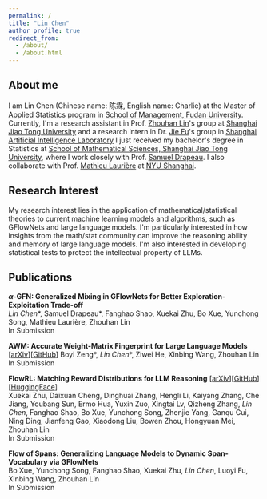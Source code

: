 ```yaml
---
permalink: /
title: "Lin Chen"
author_profile: true
redirect_from: 
  - /about/
  - /about.html
---
```


<script>
MathJax = {
  tex: {
    inlineMath: [['$', '$'], ['\\(', '\\)']]
  }
};
</script>
<script src="https://cdn.jsdelivr.net/npm/mathjax@3/es5/tex-chtml.js" async></script>


## About me

I am Lin Chen (Chinese name: 陈霖, English name: Charlie) at the Master of Applied Statistics program in [School of Management, Fudan University](https://www.fdsm.fudan.edu.cn/en/). Currently, I'm a research assistant in Prof. [Zhouhan Lin](https://hantek.github.io/)'s group at [Shanghai Jiao Tong University](https://en.sjtu.edu.cn/) and a research intern in Dr. [Jie Fu](https://bigaidream.github.io/)'s group in [Shanghai Artificial Intelligence Laboratory](https://www.shlab.org.cn/) I just received my bachelor's degree in Statistics at [School of Mathematical Sciences, Shanghai Jiao Tong University](https://www.math.sjtu.edu.cn/Default/index), where I work closely with Prof. [Samuel Drapeau](https://www.samuel-drapeau.info/). I also collaborate with Prof. [Mathieu Laurière](https://mlauriere.github.io/) at [NYU Shanghai](https://shanghai.nyu.edu/). 



## Research Interest

My research interest lies in the application of mathematical/statistical theories to current machine learning models and algorithms, such as GFlowNets and large language models. I'm particularly interested in how insights from the math/stat community can improve the reasoning ability and memory of large language models. I'm also interested in developing statistical tests to protect the intellectual property of LLMs. 

## Publications

**$\alpha$-GFN: Generalized Mixing in GFlowNets for Better Exploration-Exploitation Trade-off**  
*Lin Chen*\*, Samuel Drapeau\*, Fanghao Shao, Xuekai Zhu, Bo Xue, Yunchong Song, Mathieu Laurière, Zhouhan Lin  
In Submission

**AWM: Accurate Weight-Matrix Fingerprint for Large Language Models** [[arXiv](https://arxiv.org/abs/2510.06738)][[GitHub](https://github.com/LUMIA-Group/AWM)]
Boyi Zeng\*, *Lin Chen*\*, Ziwei He, Xinbing Wang, Zhouhan Lin  
In Submission

**FlowRL: Matching Reward Distributions for LLM Reasoning** [[arXiv](https://arxiv.org/abs/2509.15207)][[GitHub](https://github.com/Xuekai-Zhu/FlowRL)][[HuggingFace](https://huggingface.co/papers/2509.15207)]  
Xuekai Zhu, Daixuan Cheng, Dinghuai Zhang, Hengli Li, Kaiyang Zhang, Che Jiang, Youbang Sun, Ermo Hua, Yuxin Zuo, Xingtai Lv, Qizheng Zhang, *Lin Chen*, Fanghao Shao, Bo Xue, Yunchong Song, Zhenjie Yang, Ganqu Cui, Ning Ding, Jianfeng Gao, Xiaodong Liu, Bowen Zhou, Hongyuan Mei, Zhouhan Lin   
In Submission

**Flow of Spans: Generalizing Language Models to Dynamic Span-Vocabulary via GFlowNets**  
Bo Xue, Yunchong Song, Fanghao Shao, Xuekai Zhu, *Lin Chen*, Luoyi Fu, Xinbing Wang, Zhouhan Lin  
In Submission